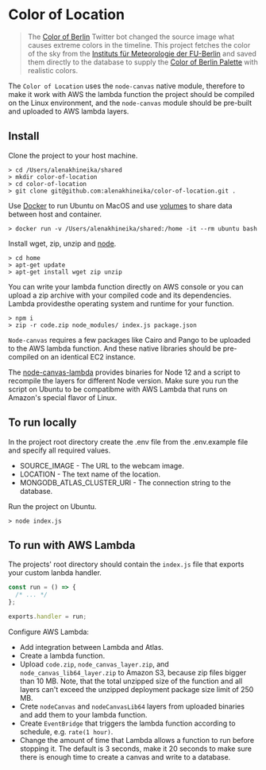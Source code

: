 # Color of Location

> The [Color of Berlin](https://github.com/laurendorman/color-of-berlin) Twitter bot changed the source image what causes extreme colors in the timeline. This project fetches the color of the sky from the [Instituts für Meteorologie der FU-Berlin](http://www.met.fu-berlin.de/de/wetter/webcam/) and saved them directly to the database to supply the [Color of Berlin Palette](https://github.com/alenakhineika/color-of-berlin-palette) with realistic colors.

The `Color of Location` uses the `node-canvas` native module, therefore to make it work with AWS the lambda function the project should be compiled on the Linux environment, and the `node-canvas` module should be pre-built and uploaded to AWS lambda layers.

## Install

Clone the project to your host machine.

```
> cd /Users/alenakhineika/shared
> mkdir color-of-location
> cd color-of-location
> git clone git@github.com:alenakhineika/color-of-location.git .
```

Use [Docker](https://docs.docker.com/get-docker/) to run Ubuntu on MacOS and use [volumes](https://docs.docker.com/storage/volumes/) to share data between host and container.

```
> docker run -v /Users/alenakhineika/shared:/home -it --rm ubuntu bash
```

Install wget, zip, unzip and [node](https://gist.github.com/d2s/372b5943bce17b964a79).

```
> cd home
> apt-get update
> apt-get install wget zip unzip
```

You can write your lambda function directly on AWS console or you can upload a zip archive with your compiled code and its dependencies. Lambda providesthe operating system and runtime for your function.

```
> npm i
> zip -r code.zip node_modules/ index.js package.json
```

`Node-canvas` requires a few packages like Cairo and Pango to be uploaded to the AWS lambda function. And these native libraries should be pre-compiled on an identical EC2 instance.

The [node-canvas-lambda](https://github.com/jwerre/node-canvas-lambda) provides binaries for Node 12 and a script to recompile the layers for different Node version. Make sure you run the script on Ubuntu to be compatibme with AWS Lambda that runs on Amazon's special flavor of Linux.

## To run locally

In the project root directory create the .env file from the .env.example file and specify all required values.

- SOURCE_IMAGE - The URL to the webcam image.
- LOCATION - The text name of the location.
- MONGODB_ATLAS_CLUSTER_URI - The connection string to the database.

Run the project on Ubuntu.

```
> node index.js
```

## To run with AWS Lambda

The projects' root directory should contain the `index.js` file that exports your custom lanbda handler.

```js
const run = () => {
  /* ... */
};

exports.handler = run;
```

Configure AWS Lambda:
- Add integration between Lambda and Atlas.
- Create a lambda function.
- Upload `code.zip`, `node_canvas_layer.zip`, and `node_canvas_lib64_layer.zip` to Amazon S3, because zip files bigger than 10 MB. Note, that the total unzipped size of the function and all layers can't exceed the unzipped deployment package size limit of 250 MB.
- Crete `nodeCanvas` and `nodeCanvasLib64` layers from uploaded binaries and add them to your lambda function.
- Create `EventBridge` that triggers the lambda function according to schedule, e.g. `rate(1 hour)`.
- Change the amount of time that Lambda allows a function to run before stopping it. The default is 3 seconds, make it 20 seconds to make sure there is enough time to create a canvas and write to a database.
